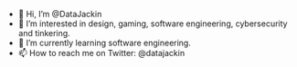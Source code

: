 - 👋 Hi, I’m @DataJackin
- 👀 I’m interested in design, gaming, software engineering, cybersecurity and tinkering.
- 🌱 I’m currently learning software engineering.
- 📫 How to reach me on Twitter: @datajackin

<!---
DataJackin/DataJackin is a ✨ special ✨ repository because its `README.md` (this file) appears on your GitHub profile.
You can click the Preview link to take a look at your changes.
--->
